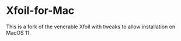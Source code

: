 # Xfoil-for-Mac
This is a fork of the venerable Xfoil with tweaks to allow installation on MacOS 11.
